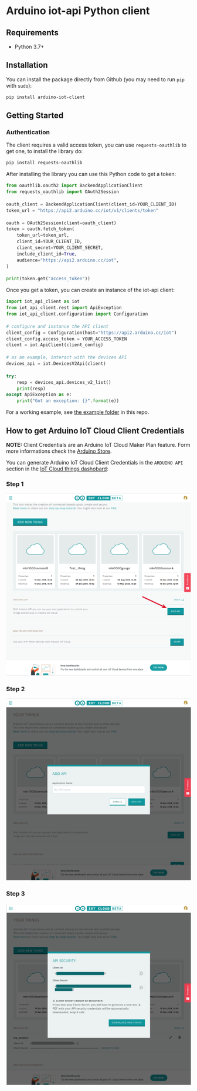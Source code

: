 # Arduino iot-api Python client

## Requirements

* Python 3.7+

## Installation

You can install the package directly from Github (you may need to run `pip` with
`sudo`):

```sh
pip install arduino-iot-client
```

## Getting Started

### Authentication

The client requires a valid access token, you can use `requests-oauthlib` to get
one, to install the library do:

```sh
pip install requests-oauthlib
```

After installing the library you can use this Python code to get a token:

```python
from oauthlib.oauth2 import BackendApplicationClient
from requests_oauthlib import OAuth2Session

oauth_client = BackendApplicationClient(client_id=YOUR_CLIENT_ID)
token_url = "https://api2.arduino.cc/iot/v1/clients/token"

oauth = OAuth2Session(client=oauth_client)
token = oauth.fetch_token(
    token_url=token_url,
    client_id=YOUR_CLIENT_ID,
    client_secret=YOUR_CLIENT_SECRET,
    include_client_id=True,
    audience="https://api2.arduino.cc/iot",
)

print(token.get("access_token"))
```

Once you get a token, you can create an instance of the iot-api client:

```python
import iot_api_client as iot
from iot_api_client.rest import ApiException
from iot_api_client.configuration import Configuration

# configure and instance the API client
client_config = Configuration(host="https://api2.arduino.cc/iot")
client_config.access_token = YOUR_ACCESS_TOKEN
client = iot.ApiClient(client_config)

# as an example, interact with the devices API
devices_api = iot.DevicesV2Api(client)

try:
    resp = devices_api.devices_v2_list()
    print(resp)
except ApiException as e:
    print("Got an exception: {}".format(e))
```

For a working example, see [the example folder](https://github.com/arduino/iot-client-py/tree/master/example/main.py) in this repo.

## How to get Arduino IoT Cloud Client Credentials

**NOTE:** Client Credentials are an Arduino IoT Cloud Maker Plan feature. Form more informations check the [Arduino Store](https://store.arduino.cc/digital/create).

You can generate Arduino IoT Cloud Client Credentials in the `ARDUINO API` section in the [IoT Cloud things dashobard](https://create.arduino.cc/iot/things):

### Step 1

![IoT Cloud Site](https://github.com/arduino/iot-client-js/blob/master/img/selection_1.png?raw=true)

### Step 2

![IoT Cloud Site](https://github.com/arduino/iot-client-js/blob/master/img/selection_2.png?raw=true)

### Step 3

![IoT Cloud Site](https://github.com/arduino/iot-client-js/blob/master/img/selection_3.png?raw=true)